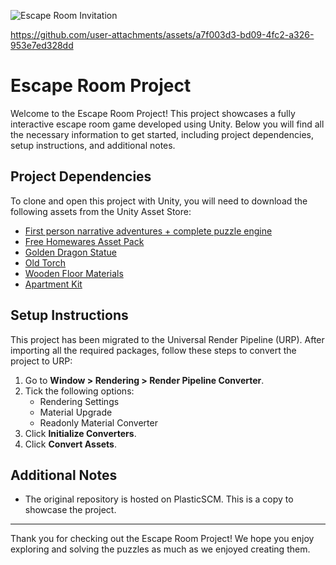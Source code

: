 ![Escape Room Invitation](https://github.com/user-attachments/assets/2825928e-9e1f-4bf9-8284-21e4955b945b)

https://github.com/user-attachments/assets/a7f003d3-bd09-4fc2-a326-953e7ed328dd

# Escape Room Project

Welcome to the Escape Room Project! This project showcases a fully interactive escape room game developed using Unity. Below you will find all the necessary information to get started, including project dependencies, setup instructions, and additional notes.

## Project Dependencies

To clone and open this project with Unity, you will need to download the following assets from the Unity Asset Store:

- [First person narrative adventures + complete puzzle engine](https://assetstore.unity.com/packages/templates/systems/first-person-narrative-adventures-complete-puzzle-engine-131623)
- [Free Homewares Asset Pack](https://assetstore.unity.com/packages/3d/props/free-homewares-asset-pack-142878)
- [Golden Dragon Statue](https://assetstore.unity.com/packages/3d/props/interior/golden-dragon-statue-63132)
- [Old Torch](https://assetstore.unity.com/packages/3d/props/interior/old-torch-203664)
- [Wooden Floor Materials](https://assetstore.unity.com/packages/2d/textures-materials/wood/wooden-floor-materials-150564)
- [Apartment Kit](https://assetstore.unity.com/packages/3d/props/apartment-kit-124055)

## Setup Instructions

This project has been migrated to the Universal Render Pipeline (URP). After importing all the required packages, follow these steps to convert the project to URP:

1. Go to **Window > Rendering > Render Pipeline Converter**.
2. Tick the following options:
   - Rendering Settings
   - Material Upgrade
   - Readonly Material Converter
3. Click **Initialize Converters**.
4. Click **Convert Assets**.

## Additional Notes

- The original repository is hosted on PlasticSCM. This is a copy to showcase the project.

---

Thank you for checking out the Escape Room Project! We hope you enjoy exploring and solving the puzzles as much as we enjoyed creating them.
